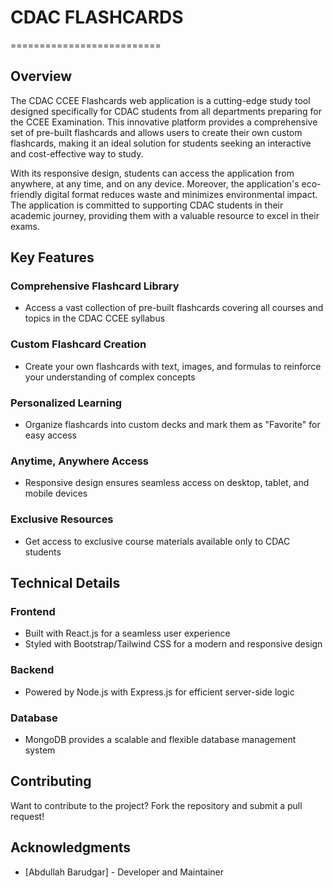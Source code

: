 # CDAC FLASHCARDS
==========================

## Overview

The CDAC CCEE Flashcards web application is a cutting-edge study tool designed specifically for CDAC students from all departments preparing for the CCEE Examination. This innovative platform provides a comprehensive set of pre-built flashcards and allows users to create their own custom flashcards, making it an ideal solution for students seeking an interactive and cost-effective way to study.

With its responsive design, students can access the application from anywhere, at any time, and on any device. Moreover, the application's eco-friendly digital format reduces waste and minimizes environmental impact. The application is committed to supporting CDAC students in their academic journey, providing them with a valuable resource to excel in their exams.

## Key Features

### Comprehensive Flashcard Library

* Access a vast collection of pre-built flashcards covering all courses and topics in the CDAC CCEE syllabus

### Custom Flashcard Creation

* Create your own flashcards with text, images, and formulas to reinforce your understanding of complex concepts

### Personalized Learning

* Organize flashcards into custom decks and mark them as "Favorite" for easy access

### Anytime, Anywhere Access

* Responsive design ensures seamless access on desktop, tablet, and mobile devices

### Exclusive Resources

* Get access to exclusive course materials available only to CDAC students

## Technical Details

### Frontend

* Built with React.js for a seamless user experience
* Styled with Bootstrap/Tailwind CSS for a modern and responsive design

### Backend

* Powered by Node.js with Express.js for efficient server-side logic

### Database

* MongoDB provides a scalable and flexible database management system

## Contributing

Want to contribute to the project? Fork the repository and submit a pull request!

## Acknowledgments

* [Abdullah Barudgar] - Developer and Maintainer

